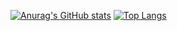 <!--
**limingzxc/limingzxc** is a ✨ _special_ ✨ repository because its `README.md` (this file) appears on your GitHub profile.

Here are some ideas to get you started:

- 🔭 I’m currently working on ...
- 🌱 I’m currently learning ...
- 👯 I’m looking to collaborate on ...
- 🤔 I’m looking for help with ...
- 💬 Ask me about ...
- 📫 How to reach me: ...
- 😄 Pronouns: ...
- ⚡ Fun fact: ...
-->
[![Anurag's GitHub stats](https://github-readme-stats.vercel.app/api?username=limingzxc)](https://github.com/anuraghazra/github-readme-stats)
[![Top Langs](https://github-readme-stats.vercel.app/api/top-langs/?username=limingzxc&layout=compact)](https://github.com/anuraghazra/github-readme-stats)
